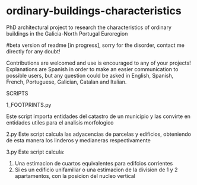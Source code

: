 # ordinary-buildings-characteristics
PhD architectural project to research the characteristics of ordinary buildings in the Galicia-North Portugal Euroregion 

#beta version of readme [in progress], sorry for the disorder, contact me directly for any doubt!

Contributions are welcomed and use is encouraged to any of your projects!
Explanations are Spanish in order to make an easier communication to possible users, but any question could be asked in English, Spanish, French, Portuguese, Galician, Catalan and Italian.

SCRIPTS

1_FOOTPRINTS.py

Este script importa entidades del catastro de un municipio y las convirte en entidades utiles para el analisis morfologico

2.py
Este script calcula las adyacencias de parcelas y edificios, obteniendo de esta manera los linderos y medianeras respectivamente

3.py
Este script calcula:
  1) Una estimacion de cuartos equivalentes para edifcios corrientes
  2) Si es un edificio unifamiliar o una estimacion de la division
      de 1 y 2 apartamentos, con la posicion del nucleo vertical

